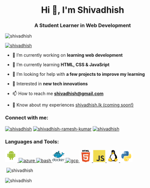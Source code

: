 <h1 align="center">Hi 👋, I'm Shivadhish</h1>
<h3 align="center">A Student Learner in Web Development</h3>

<p align="left"> <img src="https://komarev.com/ghpvc/?username=shivadhish&label=Profile%20views&color=0e75b6&style=flat" alt="shivadhish" /> </p>

<p align="left"> <a href="https://twitter.com/shivadhish" target="blank"><img src="https://img.shields.io/twitter/follow/shivadhish?logo=twitter&style=for-the-badge" alt="shivadhish" /></a> </p>

- 🔭 I’m currently working on **learning web development**

- 🌱 I’m currently learning **HTML, CSS & JavaSript**

- 🤝 I’m looking for help with **a few projects to improve my learning**

- 💬 Interested in **new tech innovations**

- 📫 How to reach me **shivadhish@gmail.com**

- 📄 Know about my experiences [shivadhish.lk (coming soon!)](shivadhish.lk (coming soon!))

<h3 align="left">Connect with me:</h3>
<p align="left">
<a href="https://twitter.com/shivadhish" target="blank"><img align="center" src="https://raw.githubusercontent.com/rahuldkjain/github-profile-readme-generator/master/src/images/icons/Social/twitter.svg" alt="shivadhish" height="30" width="40" /></a>
<a href="https://linkedin.com/in/shivadhish-ramesh-kumar" target="blank"><img align="center" src="https://raw.githubusercontent.com/rahuldkjain/github-profile-readme-generator/master/src/images/icons/Social/linked-in-alt.svg" alt="shivadhish-ramesh-kumar" height="30" width="40" /></a>
<a href="https://instagram.com/shivadhish" target="blank"><img align="center" src="https://raw.githubusercontent.com/rahuldkjain/github-profile-readme-generator/master/src/images/icons/Social/instagram.svg" alt="shivadhish" height="30" width="40" /></a>
</p>

<h3 align="left">Languages and Tools:</h3>
<p align="left"> <a href="https://developer.android.com" target="_blank" rel="noreferrer"> <img src="https://raw.githubusercontent.com/devicons/devicon/master/icons/android/android-original-wordmark.svg" alt="android" width="40" height="40"/> </a> <a href="https://azure.microsoft.com/en-in/" target="_blank" rel="noreferrer"> <img src="https://www.vectorlogo.zone/logos/microsoft_azure/microsoft_azure-icon.svg" alt="azure" width="40" height="40"/> </a> <a href="https://www.gnu.org/software/bash/" target="_blank" rel="noreferrer"> <img src="https://www.vectorlogo.zone/logos/gnu_bash/gnu_bash-icon.svg" alt="bash" width="40" height="40"/> </a> <a href="https://www.docker.com/" target="_blank" rel="noreferrer"> <img src="https://raw.githubusercontent.com/devicons/devicon/master/icons/docker/docker-original-wordmark.svg" alt="docker" width="40" height="40"/> </a> <a href="https://cloud.google.com" target="_blank" rel="noreferrer"> <img src="https://www.vectorlogo.zone/logos/google_cloud/google_cloud-icon.svg" alt="gcp" width="40" height="40"/> </a> <a href="https://www.w3.org/html/" target="_blank" rel="noreferrer"> <img src="https://raw.githubusercontent.com/devicons/devicon/master/icons/html5/html5-original-wordmark.svg" alt="html5" width="40" height="40"/> </a> <a href="https://developer.mozilla.org/en-US/docs/Web/JavaScript" target="_blank" rel="noreferrer"> <img src="https://raw.githubusercontent.com/devicons/devicon/master/icons/javascript/javascript-original.svg" alt="javascript" width="40" height="40"/> </a> <a href="https://www.linux.org/" target="_blank" rel="noreferrer"> <img src="https://raw.githubusercontent.com/devicons/devicon/master/icons/linux/linux-original.svg" alt="linux" width="40" height="40"/> </a> <a href="https://www.python.org" target="_blank" rel="noreferrer"> <img src="https://raw.githubusercontent.com/devicons/devicon/master/icons/python/python-original.svg" alt="python" width="40" height="40"/> </a> </p>

<p>&nbsp;<img align="center" src="https://github-readme-stats.vercel.app/api?username=shivadhish&show_icons=true&locale=en" alt="shivadhish" /></p>

<p><img align="center" src="https://github-readme-streak-stats.herokuapp.com/?user=shivadhish&" alt="shivadhish" /></p>
